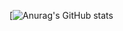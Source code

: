 [![Anurag's GitHub stats](https://pixel-profile-ui.vercel.app/api/github-stats?username=guilhemvnt&screen_effect=true&include_all_commits=true&pixelate_avatar=true&theme=road_trip&theme=road_trip&color=%23ffffffFF)
